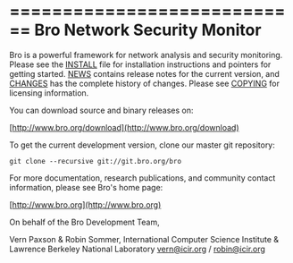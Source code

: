 ============================
Bro Network Security Monitor
============================

Bro is a powerful framework for network analysis and security
monitoring. Please see the [INSTALL](INSTALL) file for installation instructions
and pointers for getting started. [NEWS](NEWS.md) contains release notes for the
current version, and [CHANGES](CHANGES) has the complete history of changes.
Please see [COPYING](COPYING) for licensing information.

You can download source and binary releases on:

  [http://www.bro.org/download](http://www.bro.org/download)

To get the current development version, clone our master git
repository:

    git clone --recursive git://git.bro.org/bro

For more documentation, research publications, and community contact
information, please see Bro's home page:

  [http://www.bro.org](http://www.bro.org)


On behalf of the Bro Development Team,

Vern Paxson & Robin Sommer,
International Computer Science Institute &
Lawrence Berkeley National Laboratory
vern@icir.org / robin@icir.org

